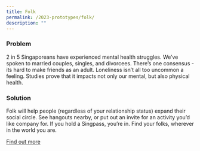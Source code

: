 ```yaml
---
title: Folk
permalink: /2023-prototypes/folk/
description: ""
---
```

### Problem
2 in 5 Singaporeans have experienced mental health struggles. We’ve spoken to married couples, singles, and divorcees. There’s one consensus - its hard to make friends as an adult. Loneliness isn’t all too uncommon a feeling. Studies prove that it impacts not only our mental, but also physical health.

### Solution
Folk will help people (regardless of your relationship status) expand their social circle. See hangouts nearby, or put out an invite for an activity you’d like company for. If you hold a Singpass, you’re in. Find your folks, wherever in the world you are.

[Find out more](https://docs.google.com/presentation/d/1w5UbAXbK8uItXyzbcYpKGbbmRCL5BeEatGZnyC783I0/edit?usp=sharing)